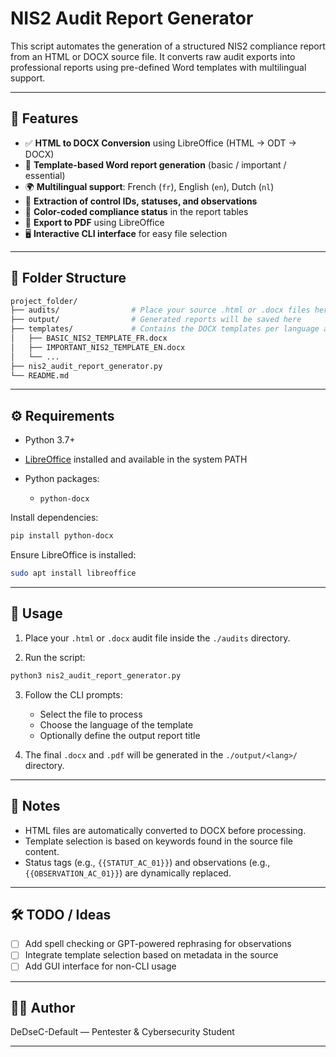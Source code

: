 # NIS2 Audit Report Generator

This script automates the generation of a structured NIS2 compliance report from an HTML or DOCX source file. It converts raw audit exports into professional reports using pre-defined Word templates with multilingual support.

---

## 🚀 Features

* ✅ **HTML to DOCX Conversion** using LibreOffice (HTML → ODT → DOCX)
* 📑 **Template-based Word report generation** (basic / important / essential)
* 🌍 **Multilingual support**: French (`fr`), English (`en`), Dutch (`nl`)
* 🎯 **Extraction of control IDs, statuses, and observations**
* 🎨 **Color-coded compliance status** in the report tables
* 📄 **Export to PDF** using LibreOffice
* 🖥️ **Interactive CLI interface** for easy file selection

---

## 📁 Folder Structure

```bash
project_folder/
├── audits/                # Place your source .html or .docx files here
├── output/                # Generated reports will be saved here
├── templates/             # Contains the DOCX templates per language and type
│   ├── BASIC_NIS2_TEMPLATE_FR.docx
│   ├── IMPORTANT_NIS2_TEMPLATE_EN.docx
│   └── ...
├── nis2_audit_report_generator.py
└── README.md
```

---

## ⚙️ Requirements

* Python 3.7+
* [LibreOffice](https://www.libreoffice.org/) installed and available in the system PATH
* Python packages:

  * `python-docx`

Install dependencies:

```bash
pip install python-docx
```

Ensure LibreOffice is installed:

```bash
sudo apt install libreoffice
```

---

## 🧪 Usage

1. Place your `.html` or `.docx` audit file inside the `./audits` directory.

2. Run the script:

```bash
python3 nis2_audit_report_generator.py
```

3. Follow the CLI prompts:

   * Select the file to process
   * Choose the language of the template
   * Optionally define the output report title

4. The final `.docx` and `.pdf` will be generated in the `./output/<lang>/` directory.

---

## 📌 Notes

* HTML files are automatically converted to DOCX before processing.
* Template selection is based on keywords found in the source file content.
* Status tags (e.g., `{{STATUT_AC_01}}`) and observations (e.g., `{{OBSERVATION_AC_01}}`) are dynamically replaced.

---

## 🛠️ TODO / Ideas

* [ ] Add spell checking or GPT-powered rephrasing for observations
* [ ] Integrate template selection based on metadata in the source
* [ ] Add GUI interface for non-CLI usage

---

## 🧑‍💻 Author

DeDseC-Default — Pentester & Cybersecurity Student

---
